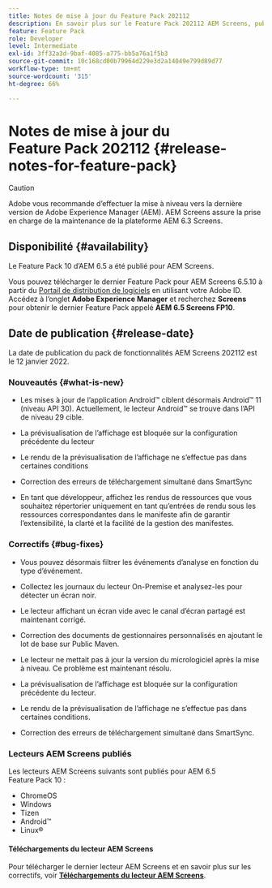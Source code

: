 ```yaml
---
title: Notes de mise à jour du Feature Pack 202112
description: En savoir plus sur le Feature Pack 202112 AEM Screens, publié le 12 janvier 2022.
feature: Feature Pack
role: Developer
level: Intermediate
exl-id: 3ff32a3d-9baf-4085-a775-bb5a76a1f5b3
source-git-commit: 10c168cd00b79964d229e3d2a14049e799d89d77
workflow-type: tm+mt
source-wordcount: '315'
ht-degree: 66%

---
```


# Notes de mise à jour du Feature Pack 202112 {#release-notes-for-feature-pack}

>[!CAUTION]
>Adobe vous recommande d’effectuer la mise à niveau vers la dernière version de Adobe Experience Manager (AEM). AEM Screens assure la prise en charge de la maintenance de la plateforme AEM 6.3 Screens.

## Disponibilité {#availability}

Le Feature Pack 10 d’AEM 6.5 a été publié pour AEM Screens.

Vous pouvez télécharger le dernier Feature Pack pour AEM Screens 6.5.10 à partir du [Portail de distribution de logiciels](https://experience.adobe.com/#/downloads/content/software-distribution/en/aem.html) en utilisant votre Adobe ID. Accédez à l’onglet **Adobe Experience Manager** et recherchez **Screens** pour obtenir le dernier Feature Pack appelé **AEM 6.5 Screens FP10**.

## Date de publication {#release-date}

La date de publication du pack de fonctionnalités AEM Screens 202112 est le 12 janvier 2022.

### Nouveautés {#what-is-new}

* Les mises à jour de l’application Android™ ciblent désormais Android™ 11 (niveau API 30). Actuellement, le lecteur Android™ se trouve dans l’API de niveau 29 cible.

* La prévisualisation de lʼaffichage est bloquée sur la configuration précédente du lecteur

* Le rendu de la prévisualisation de lʼaffichage ne sʼeffectue pas dans certaines conditions

* Correction des erreurs de téléchargement simultané dans SmartSync

* En tant que développeur, affichez les rendus de ressources que vous souhaitez répertorier uniquement en tant qu’entrées de rendu sous les ressources correspondantes dans le manifeste afin de garantir l’extensibilité, la clarté et la facilité de la gestion des manifestes.

### Correctifs {#bug-fixes}

* Vous pouvez désormais filtrer les événements d’analyse en fonction du type d’événement.

* Collectez les journaux du lecteur On-Premise et analysez-les pour détecter un écran noir.

* Le lecteur affichant un écran vide avec le canal d’écran partagé est maintenant corrigé.

* Correction des documents de gestionnaires personnalisés en ajoutant le lot de base sur Public Maven.

* Le lecteur ne mettait pas à jour la version du micrologiciel après la mise à niveau. Ce problème est maintenant résolu.

* La prévisualisation de lʼaffichage est bloquée sur la configuration précédente du lecteur.

* Le rendu de la prévisualisation de lʼaffichage ne sʼeffectue pas dans certaines conditions.

* Correction des erreurs de téléchargement simultané dans SmartSync.

### Lecteurs AEM Screens publiés

Les lecteurs AEM Screens suivants sont publiés pour AEM 6.5 Feature Pack 10 :

* ChromeOS
* Windows
* Tizen
* Android™
* Linux®

#### Téléchargements du lecteur AEM Screens

Pour télécharger le dernier lecteur AEM Screens et en savoir plus sur les correctifs, voir **[Téléchargements du lecteur AEM Screens](https://download.macromedia.com/screens/index.html)**.
